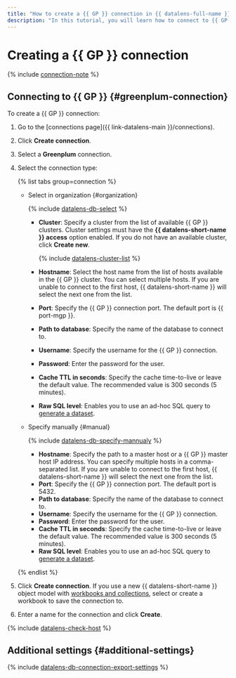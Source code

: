 ```yaml
---
title: "How to create a {{ GP }} connection in {{ datalens-full-name }}"
description: "In this tutorial, you will learn how to connect to {{ GP }} in {{ datalens-full-name }}."
---
```


# Creating a {{ GP }} connection

{% include [connection-note](../../../_includes/datalens/datalens-connection-note.md) %}

## Connecting to {{ GP }} {#greenplum-connection}

To create a {{ GP }} connection:


1. Go to the [connections page]({{ link-datalens-main }}/connections).


1. Click **Create connection**.
1. Select a **Greenplum** connection.


1. Select the connection type:

   {% list tabs group=connection %}

   - Select in organization {#organization}

      {% include [datalens-db-select](../../../_includes/datalens/datalens-db-select.md) %}

      * **Cluster**: Specify a cluster from the list of available {{ GP }} clusters. Cluster settings must have the **{{ datalens-short-name }} access** option enabled. If you do not have an available cluster, click **Create new**.

         {% include [datalens-cluster-list](../../../_includes/datalens/datalens-cluster-list.md) %}

      * **Hostname**: Select the host name from the list of hosts available in the {{ GP }} cluster. You can select multiple hosts. If you are unable to connect to the first host, {{ datalens-short-name }} will select the next one from the list.
      * **Port**: Specify the {{ GP }} connection port. The default port is {{ port-mgp }}.
      * **Path to database**: Specify the name of the database to connect to.
      * **Username**: Specify the username for the {{ GP }} connection.
      * **Password**: Enter the password for the user.
      * **Cache TTL in seconds**: Specify the cache time-to-live or leave the default value. The recommended value is 300 seconds (5 minutes).
      * **Raw SQL level**: Enables you to use an ad-hoc SQL query to [generate a dataset](../../concepts/dataset/settings.md#sql-request-in-datatset).

   - Specify manually {#manual}

      {% include [datalens-db-specify-mannualy](../../../_includes/datalens/datalens-db-specify-mannualy.md) %}

      * **Hostname**: Specify the path to a master host or a {{ GP }} master host IP address. You can specify multiple hosts in a comma-separated list. If you are unable to connect to the first host, {{ datalens-short-name }} will select the next one from the list.
      * **Port**: Specify the {{ GP }} connection port. The default port is 5432.
      * **Path to database**: Specify the name of the database to connect to.
      * **Username**: Specify the username for the {{ GP }} connection.
      * **Password**: Enter the password for the user.
      * **Cache TTL in seconds**: Specify the cache time-to-live or leave the default value. The recommended value is 300 seconds (5 minutes).
      * **Raw SQL level**: Enables you to use an ad-hoc SQL query to [generate a dataset](../../concepts/dataset/settings.md#sql-request-in-datatset).

   {% endlist %}


1. Click **Create connection**. If you use a new {{ datalens-short-name }} object model with [workbooks and collections](../../../datalens/workbooks-collections/index.md), select or create a workbook to save the connection to.
1. Enter a name for the connection and click **Create**.

{% include [datalens-check-host](../../../_includes/datalens/operations/datalens-check-host.md) %}

## Additional settings {#additional-settings}

{% include [datalens-db-connection-export-settings](../../../_includes/datalens/operations/datalens-db-connection-export-settings.md) %}

